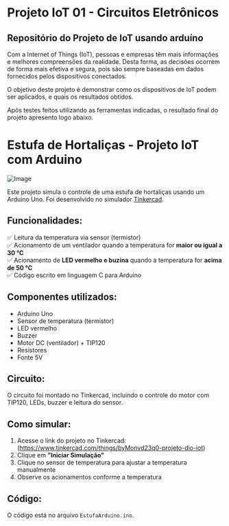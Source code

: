 # Projeto IoT 01 - Circuitos Eletrônicos

## Repositório do Projeto de IoT usando arduíno

Com a Internet of Things (IoT), pessoas e empresas têm mais informações e melhores compreensões da realidade. Desta forma, as decisões ocorrem de forma mais efetiva e segura, pois são sempre baseadas em dados fornecidos pelos dispositivos conectados.

O objetivo deste projeto é demonstrar como os dispositivos de IoT podem ser aplicados, e quais os resultados obtidos.



Após testes feitos utilizando as ferramentas indicadas, o resultado final do projeto apresento logo abaixo.

# Estufa de Hortaliças - Projeto IoT com Arduino

![Image](https://github.com/user-attachments/assets/ff764d77-1e92-4c5f-9d62-b2f7e7e87e10)

Este projeto simula o controle de uma estufa de hortaliças usando um Arduino Uno. Foi desenvolvido no simulador [Tinkercad](https://www.tinkercad.com/).

## Funcionalidades:

✅ Leitura da temperatura via sensor (termistor)  
✅ Acionamento de um ventilador quando a temperatura for **maior ou igual a 30 °C**  
✅ Acionamento de **LED vermelho e buzina** quando a temperatura for **acima de 50 °C**  
✅ Código escrito em linguagem C para Arduino  

## Componentes utilizados:

- Arduino Uno
- Sensor de temperatura (termistor)
- LED vermelho
- Buzzer
- Motor DC (ventilador) + TIP120
- Resistores
- Fonte 5V

## Circuito:

O circuito foi montado no Tinkercad, incluindo o controle do motor com TIP120, LEDs, buzzer e leitura do sensor.

## Como simular:

1. Acesse o link do projeto no Tinkercad: (https://www.tinkercad.com/things/byMonvd23q0-projeto-dio-iot)
2. Clique em **"Iniciar Simulação"**
3. Clique no sensor de temperatura para ajustar a temperatura manualmente
4. Observe os acionamentos conforme a temperatura

## Código:

O código está no arquivo `EstufaArduino.ino`.
